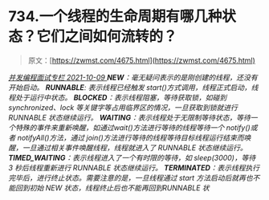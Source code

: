 <!--yml
category: 未分类
date: 0001-01-01 00:00:00
-->

# 734.一个线程的生命周期有哪几种状态？它们之间如何流转的？

> 原文：[https://zwmst.com/4675.html](https://zwmst.com/4675.html)

   [ *并发编程面试专栏* ](https://zwmst.com/%e5%b9%b6%e5%8f%91%e7%bc%96%e7%a8%8b%e9%9d%a2%e8%af%95%e4%b8%93%e6%a0%8f)*[ <time datetime="2021-10-10T01:09:51+08:00"> 2021-10-09 </time> ](https://zwmst.com/4675.html)  **NEW**：毫无疑问表示的是刚创建的线程，还没有开始启动。
**RUNNABLE**: 表示线程已经触发 start()方式调用，线程正式启动，线程处于运行中状态。
**BLOCKED**：表示线程阻塞，等待获取锁，如碰到 synchronized、lock 等关键字等占用临界区的情况，一旦获取到锁就进行 RUNNABLE 状态继续运行。
**WAITING**：表示线程处于无限制等待状态，等待一个特殊的事件来重新唤醒，如通过wait()方法进行等待的线程等待一个 notify()或者 notifyAll()方法，通过 join()方法进行等待的线程等待目标线程运行结束而唤醒，一旦通过相关事件唤醒线程，线程就进入了 RUNNABLE 状态继续运行。
**TIMED_WAITING**：表示线程进入了一个有时限的等待，如 sleep(3000)，等待 3 秒后线程重新进行 RUNNABLE 状态继续运行。
**TERMINATED**：表示线程执行完毕后，进行终止状态。需要注意的是，一旦线程通过 start 方法启动后就再也不能回到初始 NEW 状态，线程终止后也不能再回到RUNNABLE 状*